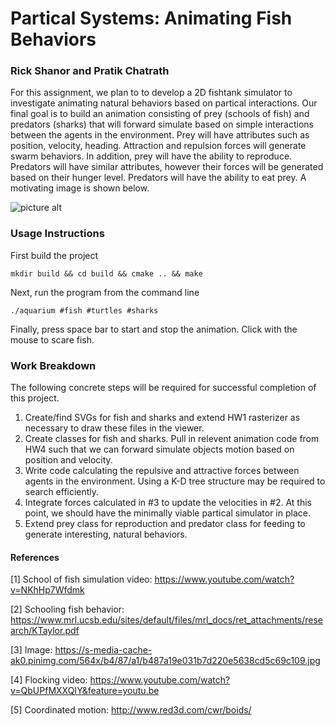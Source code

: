 # Partical Systems: Animating Fish Behaviors
### Rick Shanor and Pratik Chatrath

For this assignment, we plan to to develop a 2D fishtank simulator to investigate animating natural behaviors based on partical interactions. Our final goal is to build an animation consisting of prey (schools of fish) and predators (sharks) that will forward simulate based on simple interactions between the agents in the environment. Prey will have attributes such as position, velocity, heading. Attraction and repulsion forces will generate swarm behaviors. In addition, prey will have the ability to reproduce. Predators will have similar attributes, however their forces will be generated based on their hunger level. Predators will have the ability to eat prey. A motivating image is shown below.    

![picture alt](https://s-media-cache-ak0.pinimg.com/564x/b4/87/a1/b487a19e031b7d220e5638cd5c69c109.jpg)

### Usage Instructions

First build the project
```
mkdir build && cd build && cmake .. && make
```

Next, run the program from the command line
```
./aquarium #fish #turtles #sharks
```

Finally, press space bar to start and stop the animation. Click with the mouse to scare fish.

### Work Breakdown

The following concrete steps will be required for successful completion of this project.

 1. Create/find SVGs for fish and sharks and extend HW1 rasterizer as necessary to draw these files in the viewer.  
 2. Create classes for fish and sharks. Pull in relevent animation code from HW4 such that we can forward simulate objects motion based on position and velocity.
 3. Write code calculating the repulsive and attractive forces between agents in the environment. Using a K-D tree structure may be required to search efficiently.
 4. Integrate forces calculated in #3 to update the velocities in #2. At this point, we should have the minimally viable partical simulator in place. 
 5. Extend prey class for reproduction and predator class for feeding to generate interesting, natural behaviors.

#### References

[1] School of fish simulation video: https://www.youtube.com/watch?v=NKhHp7Wfdmk

[2] Schooling fish behavior: https://www.mrl.ucsb.edu/sites/default/files/mrl_docs/ret_attachments/research/KTaylor.pdf

[3] Image: https://s-media-cache-ak0.pinimg.com/564x/b4/87/a1/b487a19e031b7d220e5638cd5c69c109.jpg

[4] Flocking video: https://www.youtube.com/watch?v=QbUPfMXXQIY&feature=youtu.be

[5] Coordinated motion: http://www.red3d.com/cwr/boids/
